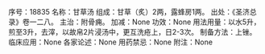 序号：18835
名称：甘草汤
组成：甘草（炙）2两，露蜂房1两。
出处：《圣济总录》卷一二八。
主治：附骨痈。
加减：None
功效：None
用法用量：以水5升，煎至3升，去滓，以故帛2片浸汤中，更互洗疮上，日2-3次。
制备方法：上锉。
临床应用：None
各家论述：None
用药禁忌：None
附注：None
